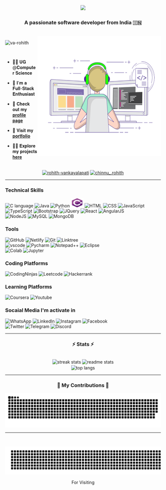 <h1 align="center">
    <img src="https://readme-typing-svg.herokuapp.com/?font=Righteous&size=35&center=true&vCenter=true&width=500&height=70&duration=4000&lines=Hi+There!+👋;+I'm+Rohith+Vankayalapati;" />
</h1>
<h3 align="center">A passionate software developer from India 🇮🇳</h3>
</br>

<img align="right" alt="Coding" width=400 height=390 src="templates/gif3.gif">

<p align="left"> <img src="https://komarev.com/ghpvc/?username=va-rohith&label=Profile%20views&color=blueviolet&style=plastic" width=150 alt="va-rohith" /> </p>
<br />

<div>
 
- 🧑‍🎓 𝐔𝐆 @𝐂𝐨𝐦𝐩𝐮𝐭𝐞𝐫 𝐒𝐜𝐢𝐞𝐧𝐜𝐞
 
- 👀 𝐈'𝐦 𝐚 𝐅𝐮𝐥𝐥-𝐒𝐭𝐚𝐜𝐤 𝐄𝐧𝐭𝐡𝐮𝐬𝐢𝐚𝐬𝐭

- 📜 𝐂𝐡𝐞𝐜𝐤 𝐨𝐮𝐭 𝐦𝐲 [𝐩𝐫𝐨𝐟𝐢𝐥𝐞 𝐩𝐚𝐠𝐞](https://linktr.ee/iamrohith)

- 💼 𝐕𝐢𝐬𝐢𝐭 𝐦𝐲 [𝐩𝐨𝐫𝐭𝐟𝐨𝐥𝐢𝐨](https://rohithv.netlify.app/)

- 👨‍💻 𝐄𝐱𝐩𝐥𝐨𝐫𝐞 𝐦𝐲 𝐩𝐫𝐨𝐣𝐞𝐜𝐭𝐬 [𝐡𝐞𝐫𝐞](https://linktr.ee/rohith.projects)

</div>

<br />

<div align="center"> 
  <a href="https://linkedin.com/in/rohith-vankayalapati" target="blank"><img align="center" src="https://raw.githubusercontent.com/rahuldkjain/github-profile-readme-generator/master/src/images/icons/Social/linked-in-alt.svg" alt="rohith-vankayalapati" height="30" width="40" /></a>
<a href="https://instagram.com/chinnu_.rohith" target="blank"><img align="center" src="https://raw.githubusercontent.com/rahuldkjain/github-profile-readme-generator/master/src/images/icons/Social/instagram.svg" alt="chinnu_.rohith" height="30" width="40" /></a>
</div>

<hr />

<h3 align="left">Technical Skills</h3>

  ![C language](https://img.shields.io/badge/C-00599C?style=for-the-badge&logo=c&logoColor=white)
  ![Java](https://img.shields.io/badge/Java-ED8B00?style=for-the-badge&logo=openjdk&logoColor=white)
  ![Python](https://img.shields.io/badge/Python-14354C?style=for-the-badge&logo=python&logoColor=white)
  <img src="https://raw.githubusercontent.com/devicons/devicon/master/icons/csharp/csharp-original.svg" alt="csharp" width="40" height="30"/>
  ![HTML](https://img.shields.io/badge/HTML5-E34F26?style=for-the-badge&logo=html5&logoColor=white)
  ![CSS](https://img.shields.io/badge/CSS3-1572B6?style=for-the-badge&logo=css3&logoColor=white)
  ![JavaScript](https://img.shields.io/badge/JavaScript-F7DF1E?style=for-the-badge&logo=javascript&logoColor=black) </br>
  ![TypeScript](https://img.shields.io/badge/TypeScript-007ACC?style=for-the-badge&logo=typescript&logoColor=white)
  ![Bootstrap](https://img.shields.io/badge/Bootstrap-563D7C?style=for-the-badge&logo=bootstrap&logoColor=white)
  ![JQuery](https://img.shields.io/badge/jQuery-0769AD?style=for-the-badge&logo=jquery&logoColor=white)
  ![React](https://img.shields.io/badge/React-20232A?style=for-the-badge&logo=react&logoColor=61DAFB)
  ![AngularJS](https://img.shields.io/badge/AngularJS-E23237?style=for-the-badge&logo=angularjs&logoColor=white) </br>
  ![NodeJS](https://img.shields.io/badge/Node.js-43853D?style=for-the-badge&logo=node.js&logoColor=white)
  ![MySQL](https://img.shields.io/badge/MySQL-005C84?style=for-the-badge&logo=mysql&logoColor=white)
  ![MongoDB](https://img.shields.io/badge/MongoDB-4EA94B?style=for-the-badge&logo=mongodb&logoColor=white)
</br>

<h3 align="left">Tools</h3>

  ![GitHub](https://img.shields.io/badge/GitHub-100000?style=for-the-badge&logo=github&logoColor=white)
  ![Netlify](https://img.shields.io/badge/Netlify-00C7B7?style=for-the-badge&logo=netlify&logoColor=white)
  ![Git](https://img.shields.io/badge/GIT-E44C30?style=for-the-badge&logo=git&logoColor=white)
  ![Linktree](https://img.shields.io/badge/linktree-39E09B?style=for-the-badge&logo=linktree&logoColor=white) </br>
  ![vscode](https://img.shields.io/badge/Visual_Studio_Code-0078D4?style=for-the-badge&logo=visual%20studio%20code&logoColor=white)
  ![Pycharm](https://img.shields.io/badge/PyCharm-000000.svg?&style=for-the-badge&logo=PyCharm&logoColor=white)
  ![Notepad++](https://img.shields.io/badge/Notepad++-90E59A.svg?style=for-the-badge&logo=notepad%2B%2B&logoColor=black)
  ![Eclipse](https://img.shields.io/badge/Eclipse-2C2255?style=for-the-badge&logo=eclipse&logoColor=white) </br>
  ![Colab](https://img.shields.io/badge/Colab-F9AB00?style=for-the-badge&logo=googlecolab&color=525252)
  ![Jupyter](https://img.shields.io/badge/Made%20with-Jupyter-orange?style=for-the-badge&logo=Jupyter)
  </br>

<h3 align="left">Coding Platforms</h3>

  ![CodingNinjas](https://img.shields.io/badge/coding%20ninjas-DD6620?style=for-the-badge&logo=codingninjas&logoColor=white)
  ![Leetcode](https://img.shields.io/badge/-LeetCode-FFA116?style=for-the-badge&logo=LeetCode&logoColor=black)
  ![Hackerrank](https://img.shields.io/badge/-Hackerrank-2EC866?style=for-the-badge&logo=HackerRank&logoColor=white)
</br>

<h3 align="left">Learning Platforms</h3>

  ![Coursera](https://img.shields.io/badge/Coursera-0056D2?style=for-the-badge&logo=Coursera&logoColor=white)
  ![Youtube](https://img.shields.io/badge/YouTube-FF0000?style=for-the-badge&logo=youtube&logoColor=white)
</br>

<h3 align="left">Socaial Media I'm activate in</h3>
    
   ![WhatsApp](https://img.shields.io/badge/WhatsApp-25D366?style=for-the-badge&logo=whatsapp&logoColor=white)
   ![LinkedIn](https://img.shields.io/badge/LinkedIn-0077B5?style=for-the-badge&logo=linkedin&logoColor=white)
   ![Instagram](https://img.shields.io/badge/Instagram-E4405F?style=for-the-badge&logo=instagram&logoColor=white)
   ![Facebook](https://img.shields.io/badge/Facebook-1877F2?style=for-the-badge&logo=facebook&logoColor=white) <br />
   ![Twitter](https://img.shields.io/badge/Twitter-1DA1F2?style=for-the-badge&logo=twitter&logoColor=white)
   ![Telegram](https://img.shields.io/badge/Telegram-2CA5E0?style=for-the-badge&logo=telegram&logoColor=white)
   ![Discord](https://img.shields.io/badge/Discord-7289DA?style=for-the-badge&logo=discord&logoColor=white)


<hr />

<h3 align="center">⚡ Stats ⚡</h3>
<br />

<div align="center">
  <img width=390 src="https://github-readme-streak-stats.herokuapp.com/?user=va-rohith&count_private=true&theme=react&border_radius=10" alt="streak stats"/>
  <img width=390 src="https://github-readme-stats.vercel.app/api?username=va-rohith&include_all_commits=true&count_private=true&show_icons=true&theme=react&rank_icon=github&border_radius=10" alt="readme stats" />
  <br/>
  <img width=325 align="center" src="https://github-readme-stats.vercel.app/api/top-langs/?username=va-rohith&layout=compact&theme=react&border_radius=10&size_weight=0.5&count_weight=0.5" alt="top langs" />
</div>

<hr />

<div align="center">
  <h3>🐍 My Contributions 🐍</h3>
  
  <img alt="snake eating my contributions" src="https://raw.githubusercontent.com/va-rohith/va-rohith/output/github-contribution-grid-snake.svg" />
  
  <br/>
</div>

<hr />
<br />

![ThanksNote](https://github.com/Va-Rohith/Va-Rohith/blob/main/gitartwork.svg)
<p align="center">For Visiting</p>
<br />
